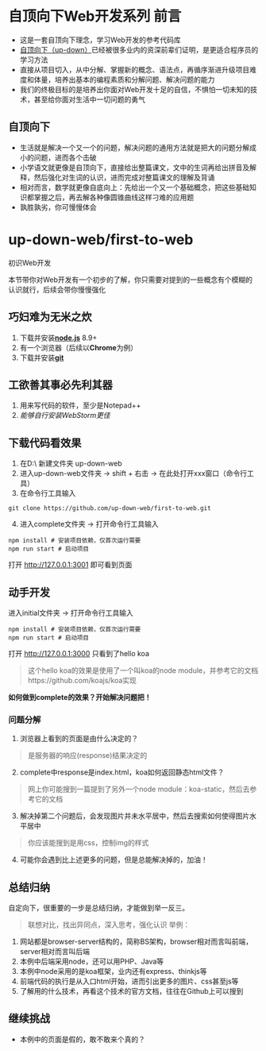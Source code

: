 # 自顶向下Web开发系列 前言
- 这是一套自顶向下理念，学习Web开发的参考代码库
- [自顶向下（up-down）](#自顶向下)已经被很多业内的资深前辈们证明，是更适合程序员的学习方法
- 直接从项目切入，从中分解、掌握新的概念、语法点，再循序渐进升级项目难度和体量，培养出基本的编程素质和分解问题、解决问题的能力
- 我们的终极目标的是培养出你面对Web开发十足的自信，不惧怕一切未知的技术，甚至给你面对生活中一切问题的勇气

## 自顶向下
- 生活就是解决一个又一个的问题，解决问题的通用方法就是把大的问题分解成小的问题，进而各个击破
- 小学语文就更像是自顶向下，直接给出整篇课文，文中的生词再给出拼音及解释，然后强化对生词的认识，进而完成对整篇课文的理解及背诵
- 相对而言，数学就更像自底向上：先给出一个又一个基础概念，把这些基础知识都掌握之后，再去解各种像圆锥曲线这样刁难的应用题
- 孰胜孰劣，你可慢慢体会

# up-down-web/first-to-web
初识Web开发

本节带你对Web开发有一个初步的了解，你只需要对提到的一些概念有个模糊的认识就行，后续会带你慢慢强化

## 巧妇难为无米之炊
1. 下载并安装[**node.js**](https://nodejs.org/) 8.9+
2. 有一个浏览器（后续以**Chrome**为例）
3. 下载并安装[**git**](https://git-scm.com/)

## 工欲善其事必先利其器
1. 用来写代码的软件，至少是Notepad++
2. *能够自行安装WebStorm更佳*

## 下载代码看效果
1. 在D:\ 新建文件夹 up-down-web
2. 进入up-down-web文件夹 -> shift + 右击 -> 在此处打开xxx窗口（命令行工具）
3. 在命令行工具输入
```shell
git clone https://github.com/up-down-web/first-to-web.git
```
4. 进入complete文件夹 -> 打开命令行工具输入
```
npm install # 安装项目依赖，仅首次运行需要
npm run start # 启动项目
```
打开 http://127.0.0.1:3001 即可看到页面

## 动手开发
进入initial文件夹 -> 打开命令行工具输入
```
npm install # 安装项目依赖，仅首次运行需要
npm run start # 启动项目
```
打开 http://127.0.0.1:3000 只看到了hello koa
> 这个hello koa的效果是使用了一个叫koa的node module，并参考它的文档https://github.com/koajs/koa实现

**如何做到complete的效果？开始解决问题把！**

### 问题分解
1. 浏览器上看到的页面是由什么决定的？
> 是服务器的响应(response)结果决定的
2. complete中response是index.html，koa如何返回静态html文件？
> 网上你可能搜到一篇提到了另外一个node module：koa-static，然后去参考它的文档
3. 解决掉第二个问题后，会发现图片并未水平居中，然后去搜索如何使得图片水平居中
> 你应该能搜到是用css，控制img的样式
4. 可能你会遇到比上述更多的问题，但是总能解决掉的，加油！


## 总结归纳
自定向下，很重要的一步是总结归纳，才能做到举一反三。
> 联想对比，找出异同点，深入思考，强化认识
举例：
1. 网站都是browser-server结构的，简称BS架构，browser相对而言叫前端，server相对而言叫后端
2. 本例中后端采用node，还可以用PHP、Java等
3. 本例中node采用的是koa框架，业内还有express、thinkjs等
4. 前端代码的执行是从入口html开始，进而引出更多的图片、css甚至js等
5. 了解用的什么技术，再看这个技术的官方文档，往往在Github上可以搜到


## 继续挑战
- 本例中的页面是假的，敢不敢来个真的？